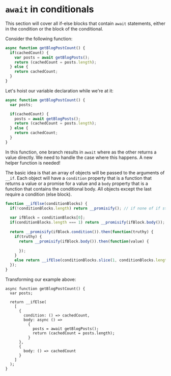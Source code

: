 # `await` in conditionals

This section will cover all if-else blocks that contain `await` statements, either in the condition or the block of the conditional.

Consider the following function:

```ts
async function getBlogPostCount() {
  if(cachedCount) {
    var posts = await getBlogPosts();
    return (cachedCount = posts.length);
  } else {
    return cachedCount;
  }
}
```

Let's hoist our variable declaration while we're at it:

```ts
async function getBlogPostCount() {
  var posts;

  if(cachedCount) {
    posts = await getBlogPosts();
    return (cachedCount = posts.length);
  } else {
    return cachedCount;
  }
}
```

In this function, one branch results in `await` where as the other returns a value directly. We need to handle the case where this happens. A new helper function is needed!

The basic idea is that an array of objects will be passed to the arguments of `__if`. Each object will have a `condition` property that is a function that returns a value or a promise for a value and a `body` property that is a function that contains the conditional body. All objects except the last require a condition (else block).

```js
function __ifElse(conditionBlocks) {
  if(!conditionBlocks.length) return __promisify(); // if none of if statements ran return promise
  
  var ifBlock = conditionBlocks[0];
  if(conditionBlocks.length === 1) return __promisify(ifBlock.body());
  
  return __promisify(ifBlock.condition()).then(function(truthy) {
    if(truthy) {
      return __promisify(ifBlock.body()).then(function(value) {
        
      });
    }
    else return __ifElse(conditionBlocks.slice(1, conditionBlocks.length));
  });
}
```

Transforming our example above:
```
async function getBlogPostCount() {
  var posts;
  
  return __ifElse(
    [
      {
        condition: () => cachedCount,
        body: async () => 
          { 
            posts = await getBlogPosts();
            return (cachedCount = posts.length);
          }
      },
      {
        body: () => cachedCount
      }
    ]
  );
}
```
